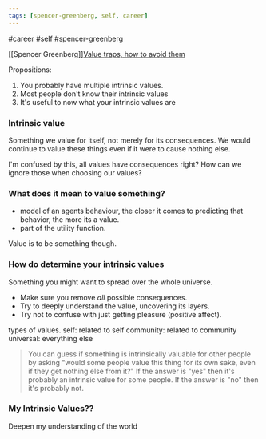 ```yaml
---
tags: [spencer-greenberg, self, career]
---
```

#career #self #spencer-greenberg

[[Spencer Greenberg]][Value traps, how to avoid them ](https://www.youtube.com/watch?v=d_6i9uzsBuc)

Propositions:
1. You probably have multiple intrinsic values.
2. Most people don't know their intrinsic values
3. It's useful to now what your intrinsic values are

### Intrinsic value

Something we value for itself, not merely for its consequences. We would continue to value these
things even if it were to cause nothing else.

I'm confused by this, all values have consequences right? How can we ignore those when choosing our
values?

### What does it mean to value something?

- model of an agents behaviour, the closer it comes to predicting that behavior, the more its a
value.
- part of the utility function.

Value is to be something though.

### How do determine your intrinsic values

Something you might want to spread over the whole universe.

- Make sure you remove _all_ possible consequences.
- Try to deeply understand the value, uncovering its layers.
- Try not to confuse with just getting pleasure (positive affect).

types of values.
self: related to self
community: related to community
universal: everything else

> You can guess if something is intrinsically valuable for other people by asking "would some people
> value this thing for its own sake, even if they get nothing else from it?" If the answer is "yes"
> then it's probably an intrinsic value for some people. If the answer is "no" then it's probably
> not.
### My Intrinsic Values??

Deepen my understanding of the world

